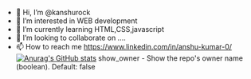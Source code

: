 - 👋 Hi, I’m @kanshurock
- 👀 I’m interested in WEB development
- 🌱 I’m currently learning HTML,CSS,javascript
- 💞️ I’m looking to collaborate on ....
- 📫 How to reach me https://www.linkedin.com/in/anshu-kumar-0/
[![Anurag's GitHub stats](https://github-readme-stats.vercel.app/api?username=anshukumar21)](https://github.com/anuraghazra/github-readme-stats)
show_owner - Show the repo's owner name (boolean). Default: false
<!---
kanshurock/kanshurock is a ✨ special ✨ repository because its `README.md` (this file) appears on your GitHub profile.
You can click the Preview link to take a look at your changes.
--->
